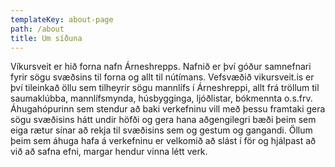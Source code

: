 ```yaml
---
templateKey: about-page
path: /about
title: Um síðuna
---
```

Víkursveit er hið forna nafn Árneshrepps. Nafnið er því góður samnefnari fyrir sögu svæðsins til forna og allt til nútímans. Vefsvæðið vikursveit.is er því tileinkað öllu sem tilheyrir sögu mannlífs í Árneshreppi, allt frá tröllum til saumaklúbba, mannlífsmynda, húsbygginga, ljóðlistar, bókmennta o.s.frv. Áhugahópurinn sem stendur að baki verkefninu vill með þessu framtaki gera sögu svæðisins hátt undir höfði og gera hana aðgengilegri bæði þeim sem eiga rætur sínar að rekja til svæðisins sem og gestum og gangandi. Öllum þeim sem áhuga hafa á verkefninu er velkomið að slást í för og hjálpast að við að safna efni, margar hendur vinna létt verk.
